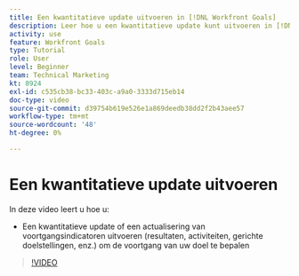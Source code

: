 ```yaml
---
title: Een kwantitatieve update uitvoeren in [!DNL Workfront Goals]
description: Leer hoe u een kwantitatieve update kunt uitvoeren in [!DNL-doelen].
activity: use
feature: Workfront Goals
type: Tutorial
role: User
level: Beginner
team: Technical Marketing
kt: 8924
exl-id: c535cb38-bc33-403c-a9a0-3333d715eb14
doc-type: video
source-git-commit: d39754b619e526e1a869deedb38dd2f2b43aee57
workflow-type: tm+mt
source-wordcount: '48'
ht-degree: 0%

---
```


# Een kwantitatieve update uitvoeren

In deze video leert u hoe u:

* Een kwantitatieve update of een actualisering van voortgangsindicatoren uitvoeren (resultaten, activiteiten, gerichte doelstellingen, enz.) om de voortgang van uw doel te bepalen

>[!VIDEO](https://video.tv.adobe.com/v/335196/?quality=12)
